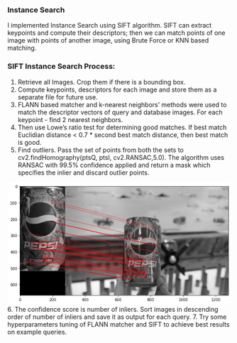 ### Instance Search
I implemented Instance Search using SIFT algorithm. SIFT can extract keypoints and compute their descriptors; then we can match points of one image with points of another image, using Brute Force or KNN based matching.

### SIFT Instance Search Process:
1. Retrieve all Images. Crop them if there is a bounding box.
2. Compute keypoints, descriptors for each image and store them as a separate file for future use.
3. FLANN based matcher and k-nearest neighbors’ methods were used to match the descriptor vectors of query and database images. For each keypoint - find 2 nearest neighbors.
4. Then use Lowe’s ratio test for determining good matches. If best match Euclidian distance < 0.7 * second best match distance, then best match is good.
5. Find outliers. Pass the set of points from both the sets to cv2.findHomography(ptsQ, ptsI, cv2.RANSAC,5.0). The algorithm uses RANSAC with 99.5% confidence applied and return a mask which specifies the inlier and discard outlier points. 

![Matches](/ph/sift.png)
6. The confidence score is number of inliers. Sort images in descending order of number of inliers and save it as output for each query.
7. Try some hyperparameters tuning of FLANN matcher and SIFT to achieve best results on example queries.

